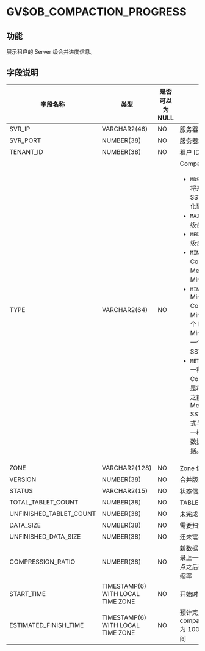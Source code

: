 # GV$OB_COMPACTION_PROGRESS

## 功能

展示租户的 Server 级合并进度信息。

## 字段说明

|          字段名称           |                类型                 | 是否可以为 NULL |                                                                                                                                                                                                                  描述                                                                                                                                                                                                                     |
|-------------------------|-----------------------------------|------------|--------------------------------------------------------------------------------------------------------------------------------------------------------------------------------------------------------------------------------------------------------------------------------------------------------------------------------------------------------------------------------------------------------------------------------------|
| SVR_IP                  | VARCHAR2(46)                      | NO         | 服务器 IP 地址                                                                                                                                                                                                                                                                                                                                                                                                                            |
| SVR_PORT                | NUMBER(38)                        | NO         | 服务器端口号                                                                                                                                                                                                                                                                                                                                                                                                                               |
| TENANT_ID               | NUMBER(38)                        | NO         | 租户 ID                                                                                                                                                                                                                                                                                                                                                                                                                                |
| TYPE                    | VARCHAR2(64)                      | NO         | Compaction 的类型：<ul><li>`MDS_TABLE_MERGE`：将系统的元数据按照 SSTable 的格式持久化到磁盘里。</li> <li>`MAJOR_MERGE`：租户级合并</li> <li>`MEDIUM_MERGE`：分区级合并</li> <li>`MINI_MERGE`：Mini Compaction，将 MemTable 转变成 Mini SSTable。</li> <li>`MINOR_MERGE`：Minor Compaction，多个 Mini SSTable 或多个 Mini SSTable 与 Minor SSTable 合成一个 Minor SSTable。</li> <li>`META_MAJOR_MERGE`：一种特殊的 Compaction 类型，是将某个指定时间点之前的数据合成一个 Meta Major SSTable，其数据格式与 Major SSTable 一样，不包含多版本数据和未提交事务数据。</li></ul>  |
| ZONE                    | VARCHAR2(128)                     | NO         | Zone 信息                                                                                                                                                                                                                                                                                                                                                                                                                              |
| VERSION                 | NUMBER(38)                        | NO         | 合并版本信息                                                                                                                                                                                                                                                                                                                                                                                                                               |
| STATUS                  | VARCHAR2(15)                      | NO         | 状态信息                                                                                                                                                                                                                                                                                                                                                                                                                                 |
| TOTAL_TABLET_COUNT      | NUMBER(38)                        | NO         | TABLET 总数                                                                                                                                                                                                                                                                                                                                                                                                                            |
| UNFINISHED_TABLET_COUNT | NUMBER(38)                        | NO         | 未完成的 TABLET 数量                                                                                                                                                                                                                                                                                                                                                                                                                       |
| DATA_SIZE               | NUMBER(38)                        | NO         | 需要扫描的总数据量                                                                                                                                                                                                                                                                                                                                                                                                                            |
| UNFINISHED_DATA_SIZE    | NUMBER(38)                        | NO         | 还未需要扫描的数据量                                                                                                                                                                                                                                                                                                                                                                                                                           |
| COMPRESSION_RATIO       | NUMBER(38)                        | NO         | 新数据的压缩率：仅记录上一个 major version 点之后新写入数据的压缩率                                                                                                                                                                                                                                                                                                                                                                                            |
| START_TIME              | TIMESTAMP(6) WITH LOCAL TIME ZONE | NO         | 开始时间                                                                                                                                                                                                                                                                                                                                                                                                                                 |
| ESTIMATED_FINISH_TIME   | TIMESTAMP(6) WITH LOCAL TIME ZONE | NO         | 预计完成时间：若 compaction_progress 为 100，则展示结束时间                                                                                                                                                                                                                                                                                                                                                                                           |
